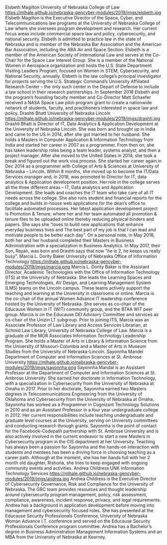 <!-- tab separated syntax: name (required)	 org(required)	 img link (required)	bio information  -->
Elsbeth Magilton	University of Nebraska College of Law	https://mlhale.github.io/nebraska-gencyber-modules/2019/imgs/elsbeth.jpg	Elsbeth Magilton is the Executive Director of the Space, Cyber, and Telecommunications law programs at the University of Nebraska College of Law where she oversees program development and research. Her current focus areas include commercial space law and policy, cybersecurity, and national security. Elsbeth is admitted to practice law in the state of Nebraska and is member of the Nebraska Bar Association and the American Bar Association, including the ABA Air and Space Section. Elsbeth is a member of the American Society of International Law and serves at the Co-Chair for the Space Law Interest Group. She is a member of the National Women in Aerospace organization and hosts the U.S. State Department Visiting Leaders Program, focused on Women in STEM, Cybersecurity, and National Security, annually. Elsbeth is the law college’s principal investigator for projects serving the U.S. Strategic Command’s University Affiliated Research Center – the only such center in the Depart of Defense to include a law school in their research partnerships. In September 2018 Elsbeth and the program’s founding faculty member and Co-Director Matt Schaefer received a NASA Space Law pilot-program grant to create a nationwide network of students, faculty, and practitioners interested in space law and policy.
Drashti Bhatt	University of Nebraska Lincoln	https://mlhale.github.io/nebraska-gencyber-modules/2019/imgs/drashti.jpg	Drashti Bhatt is Director of IT, Data Analytics & Application Development at the University of Nebraska Lincoln. She was born and brought up in India and came to the US in 2014, after she got married to her husband. She holds a Masters in Computer Application & Information Technology from India and started her career in 2007 as a programmer. From then on, she has taken leadership roles being a team leader, systems analyst, and then a project manager. After she moved to the United States in 2014, she took a break and figured out the work visa process. She started her career again in Dec 2014 as a programmer with College of Arts & Sciences at University of Nebraska – Lincoln. Within 8 months, she moved up to become the IT/Data Services manager and, in 2018, was promoted to Director for IT, data analytics & Application development position. Her role in the college serves all the three different areas – IT, Data analytics and Application Development. She leads and coaches the IT team who take care of all IT needs across the college. She also runs student and financial reports for the college and builds in-house web applications for the dean’s office to facilitate automated processes. Her latest application development project is Promotion & Tenure, where her and her team automated all promotion & tenure files to be uploaded online thereby reducing physical binders and papers. She says she "loves to build new applications that enhance everyday business lives and The best part of my job is that I can lead and motivate people to be better each day". On a personal note, in May 2018, both her and her husband completed their Masters in Business Administration with a specialization in Business Analytics. In May 2017, their Son, Reyan, was born and Drashti says that now "he is 2, he keeps us really busy".
Marcia L. Dority Baker	University of Nebraska Office of Information Technology	https://mlhale.github.io/nebraska-gencyber-modules/2019/imgs/marcia.png	Marcia L. Dority Baker is the Assistant Director, Academic Technologies with the Office of Information Technology (ITS) at the University of Nebraska. She leads the Learning Spaces and Emerging Technologies, AV Design, and Learning Management System (LMS) teams on the Lincoln campus. These teams actively support the teaching and learning at the University in classrooms or online. Marcia is the co-chair of the annual Women Advance IT leadership conference hosted by the University of Nebraska. She serves as co-chair of the Educause Women in IT (WIT) community group, and the BTAA WIT peer group. Marcia is on the Educause DEI Advisory Committee and services as co-chair of the Unizin LT subgroup. Prior to joining ITS, Marcia was an Associate Professor of Law Library and Access Services Librarian, at Schmid Law Library, University of Nebraska College of Law. Marcia is a graduate of the MOR Associates Information Technology Leadership Program. She holds a Master of Arts in Library & Information Science from the University of Missouri-Columbia and a Master of Arts in Museum Studies from the University of Nebraska-Lincoln.
Sayonnha Mandel	 Department of Computer and Information Sciences at St. Ambrose University	https://mlhale.github.io/nebraska-gencyber-modules/2019/imgs/sayonnha.png	Sayonnha Mandal is an Assistant Professor at the Department of Computer and Information Sciences at St. Ambrose University. She earned her doctorate in Information Technology, with a specialization in Cybersecurity from the University of Nebraska at Omaha in 2017. Prior to her doctorate, Sayonnha earned two Masters degrees in Telecommunications Engineering from the University of Oklahoma and Cybersecurity from the University of Nebraska at Omaha. Sayonnha has worked as a Programmer in Cognizant Technology Solutions in 2010 and as an Assistant Professor in a four year undergraduate college in 2012. Her current responsibilities include teaching undergraduate and graduate level courses at the University, serving on University committees and conducting research through grants. Sayonnha is the point of contact for the Facebook-Codepath partnership with St. Ambrose University and is also actively involved in the current endeavor to start a new Masters in Cybersecurity program in the CIS department at her University. Teaching has always been a passion for Sayonnha and the hands-on interaction with students and mentees has been a driving force in choosing teaching as a career path. Although at the moment, she has her hands full with her 2 month old daughter, Rishona, she tries to keep engaged with ongoing community events and activities.
Andrea Childress	UNK Information Technology Services	https://mlhale.github.io/nebraska-gencyber-modules/2019/imgs/andrea.jpg	Andrea Childress is the Executive Director of Cybersecurity Governance, Risk and Compliance for the University of Nebraska. The GRC team provides resources and thought leadership around cybersecurity program management, policy, risk assessment, compliance, awareness, incident response, privacy, and legal requirements. Andrea has a background in application development before moving into management and cybersecurity focused roles. She has presented at the Educause Security Professionals Conference, University of Nebraska Woman Advance I.T. conference and served on the Educause Security Professionals Conference program committee. Andrea has a Bachelor’s degree in Business Administration Management Information Systems and an MBA from the University of Nebraska at Kearney.
